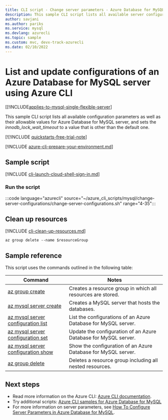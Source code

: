 ```yaml
---
title: CLI script - Change server parameters - Azure Database for MySQL
description: This sample CLI script lists all available server configurations and updates the value of innodb_lock_wait_timeout.
author: savjani
ms.author: pariks
ms.service: mysql
ms.devlang: azurecli
ms.topic: sample
ms.custom: mvc, devx-track-azurecli
ms.date: 02/10/2022
---
```


# List and update configurations of an Azure Database for MySQL server using Azure CLI

[[!INCLUDE[applies-to-mysql-single-flexible-server](../includes/applies-to-mysql-single-flexible-server.md)]

This sample CLI script lists all available configuration parameters as well as their allowable values for Azure Database for MySQL server, and sets the *innodb_lock_wait_timeout* to a value that is other than the default one.

[![!INCLUDE [quickstarts-free-trial-note](../../includes/quickstarts-free-trial-note.md)]

[!INCLUDE [azure-cli-prepare-your-environment.md](../../includes/azure-cli-prepare-your-environment.md)]

## Sample script

[!INCLUDE [cli-launch-cloud-shell-sign-in.md](../../includes/cli-launch-cloud-shell-sign-in.md)]

### Run the script

:::code language="azurecli" source="~/azure_cli_scripts/mysql/change-server-configurations/change-server-configurations.sh" range="4-35":::

## Clean up resources

[!INCLUDE [cli-clean-up-resources.md](../../includes/cli-clean-up-resources.md)]

```azurecli
az group delete --name $resourceGroup
```

## Sample reference

This script uses the commands outlined in the following table:

| **Command** | **Notes** |
|---|---|
| [az group create](/cli/azure/group#az_group_create) | Creates a resource group in which all resources are stored. |
| [az mysql server create](/cli/azure/mysql/server#az_mysql_server_create) | Creates a MySQL server that hosts the databases. |
| [az mysql server configuration list](/cli/azure/mysql/server/configuration#az_mysql_server_configuration_list) | List the configurations of an Azure Database for MySQL server. |
| [az mysql server configuration set](/cli/azure/mysql/server/configuration#az_mysql_server_configuration_set) | Update the configuration of an Azure Database for MySQL server. |
| [az mysql server configuration show](/cli/azure/mysql/server/configuration#az_mysql_server_configuration_show) | Show the configuration of an Azure Database for MySQL server. |
| [az group delete](/cli/azure/group#az_group_delete) | Deletes a resource group including all nested resources. |

## Next steps

- Read more information on the Azure CLI: [Azure CLI documentation](/cli/azure).
- Try additional scripts: [Azure CLI samples for Azure Database for MySQL](../sample-scripts-azure-cli.md)
- For more information on server parameters, see [How To Configure Server Parameters in Azure Database for MySQL](../howto-server-parameters.md).
